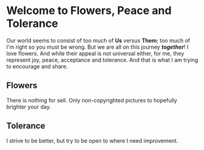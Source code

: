 # Welcome to Flowers, Peace and Tolerance

Our world seems to consist of too much of **Us** versus **Them**; too much of I'm right so you must be wrong.  But we are all on this journey **_together_**!
I love flowers.  And while their appeal is not universal either, for me, they represent joy, peace, acceptance and tolerance.  And that is what I am trying to encourage and share.  

## Flowers 

There is nothing for sell.  Only non-copyrighted pictures to hopefully brighter your day.

## Tolerance

I strive to be better, but try to be open to where I need improvement.

